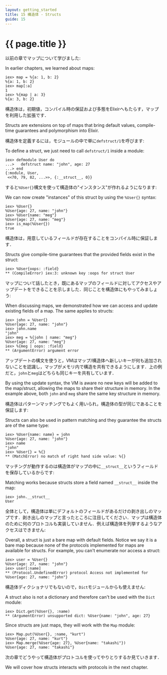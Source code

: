 ```yaml
---
layout: getting_started
title: 15 構造体 - Structs
guide: 15
---
```


# {{ page.title }}

  <div class="toc"></div>

以前の章でマップについて学びました:

In earlier chapters, we learned about maps:

```iex
iex> map = %{a: 1, b: 2}
%{a: 1, b: 2}
iex> map[:a]
1
iex> %{map | a: 3}
%{a: 3, b: 2}
```

構造体は，初期値，コンパイル時の保証および多態をElixirへもたらす，マップを利用した拡張です．

Structs are extensions on top of maps that bring default values, compile-time guarantees and polymorphism into Elixir.

構造体を定義するには，モジュールの中で単に`defstruct/1`を呼びます:

To define a struct, we just need to call `defstruct/1` inside a module:

```iex
iex> defmodule User do
...>   defstruct name: "john", age: 27
...> end
{:module, User,
 <<70, 79, 82, ...>>, {:__struct__, 0}}
```

すると`%User{}`構文を使って構造体の"インスタンス"が作れるようになります:

We can now create "instances" of this struct by using the `%User{}` syntax:

```iex
iex> %User{}
%User{age: 27, name: "john"}
iex> %User{name: "meg"}
%User{age: 27, name: "meg"}
iex> is_map(%User{})
true
```

構造体は，用意しているフィールドが存在することをコンパイル時に保証します．

Structs give compile-time guarantees that the provided fields exist in the struct:

```iex
iex> %User{oops: :field}
** (CompileError) iex:3: unknown key :oops for struct User
```

マップについて話したとき，既にあるマップのフィールドに対してアクセスやアップデートをできることを示しました．同じことを構造体にもやってみましょう:

When discussing maps, we demonstrated how we can access and update existing fields of a map. The same applies to structs:

```iex
iex> john = %User{}
%User{age: 27, name: "john"}
iex> john.name
"john"
iex> meg = %{john | name: "meg"}
%User{age: 27, name: "meg"}
iex> %{meg | oops: :field}
** (ArgumentError) argument error
```

アップデートの構文を使うと，VMはマップ/構造体へ新しいキーが何も追加されないことを認識し，マップがメモリ内で構造を共有できるようにします．上の例だと，`john`と`meg`はどちらも同じキーを共有しています．

By using the update syntax, the VM is aware no new keys will be added to the map/struct, allowing the maps to share their structure in memory. In the example above, both `john` and `meg` share the same key structure in memory.

構造体はパターンマッチングでもよく用いられ，構造体の型が同じであることを保証します:

Structs can also be used in pattern matching and they guarantee the structs are of the same type:

```iex
iex> %User{name: name} = john
%User{age: 27, name: "john"}
iex> name
"john"
iex> %User{} = %{}
** (MatchError) no match of right hand side value: %{}
```

マッチングが動作するのは構造体がマップの中に`__struct__`というフィールドを保存しているからです:

Matching works because structs store a field named `__struct__` inside the map:

```iex
iex> john.__struct__
User
```

全体として，構造体は単にデフォルトのフィールドがあるだけの剥き出しのマップです．剥き出しのマップと言ったところに注目してください．マップは構造体のために何のプロトコルも実装していません．例えば構造体を列挙するようなアクセスはできません:

Overall, a struct is just a bare map with default fields. Notice we say it is a bare map because none of the protocols implemented for maps are available for structs. For example, you can't enumerate nor access a struct:

```iex
iex> user = %User{}
%User{age: 27, name: "john"}
iex> user[:name]
** (Protocol.UndefinedError) protocol Access not implemented for %User{age: 27, name: "john"}
```

構造体ディクショナリでもないので，`Dict`モジュールからも使えません:

A struct also is not a dictionary and therefore can't be used with the `Dict` module:

```iex
iex> Dict.get(%User{}, :name)
** (ArgumentError) unsupported dict: %User{name: "john", age: 27}
```

Since structs are just maps, they will work with the `Map` module:

```iex
iex> Map.put(%User{}, :name, "kurt")
%User{age: 27, name: "kurt"}
iex> Map.merge(%User{age: 27}, %User{name: "takashi"})
%User{age: 27, name: "takashi"}
```

次の章でどうやって構造体がプロトコルを使ってやりとりするか見ていきます．

We will cover how structs interacts with protocols in the next chapter.
